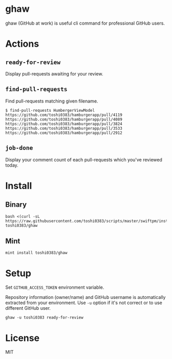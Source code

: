 # ghaw

ghaw (GitHub at work) is useful cli command for professional GitHub users.

# Actions
## `ready-for-review`
Display pull-requests awaiting for your review.

## `find-pull-requests`
Find pull-requests matching given filename.
```console
$ find-pull-requests HumbergerViewModel
https://github.com/toshi0383/hamburgerapp/pull/4119
https://github.com/toshi0383/hamburgerapp/pull/4089
https://github.com/toshi0383/hamburgerapp/pull/3824
https://github.com/toshi0383/hamburgerapp/pull/3533
https://github.com/toshi0383/hamburgerapp/pull/2912
```

## `job-done`
Display your comment count of each pull-requests which you've reviewed today.

# Install
## Binary
```
bash <(curl -sL https://raw.githubusercontent.com/toshi0383/scripts/master/swiftpm/install.sh) toshi0383/ghaw
```

## Mint
```
mint install toshi0383/ghaw
```

# Setup
Set `GITHUB_ACCESS_TOKEN` environment variable.

Repository information (owner/name) and GitHub username is automatically extracted from your environment. Use `-u` option if it's not correct or to use different GitHub user.
```
ghaw -u toshi0383 ready-for-review
```

# License
MIT

